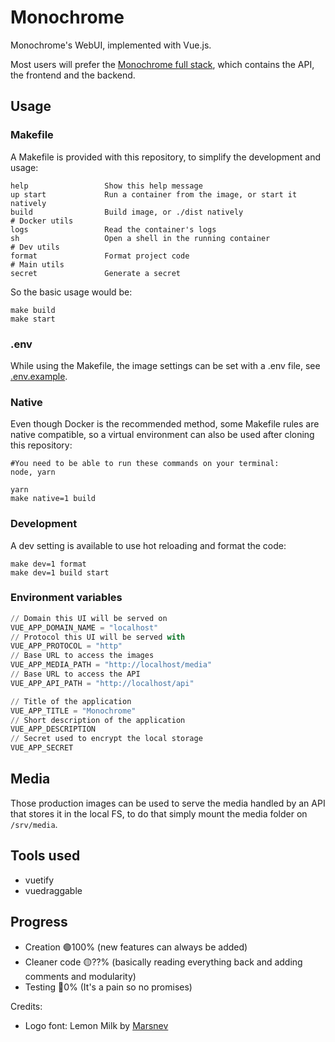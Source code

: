 # Monochrome
Monochrome's WebUI, implemented with Vue.js.

Most users will prefer the [Monochrome full stack](/MonochromeCMS/Monochrome), which contains the API, the frontend and the backend.

## Usage
### Makefile
A Makefile is provided with this repository, to simplify the development and usage:
```
help                 Show this help message
up start             Run a container from the image, or start it natively
build                Build image, or ./dist natively
# Docker utils
logs                 Read the container's logs
sh                   Open a shell in the running container
# Dev utils
format               Format project code
# Main utils
secret               Generate a secret
```
So the basic usage would be:
```shell
make build
make start
```
### .env
While using the Makefile, the image settings can be set with a .env file, see [.env.example](.env.example).
### Native
Even though Docker is the recommended method, some Makefile rules are native compatible, so
a virtual environment can also be used after cloning this repository:
```shell
#You need to be able to run these commands on your terminal:
node, yarn
```
```shell
yarn
make native=1 build
```
### Development
A dev setting is available to use hot reloading and format the code:
```shell
make dev=1 format
make dev=1 build start
```
### Environment variables
```python
// Domain this UI will be served on
VUE_APP_DOMAIN_NAME = "localhost"
// Protocol this UI will be served with
VUE_APP_PROTOCOL = "http"
// Base URL to access the images
VUE_APP_MEDIA_PATH = "http://localhost/media"
// Base URL to access the API
VUE_APP_API_PATH = "http://localhost/api"

// Title of the application
VUE_APP_TITLE = "Monochrome"
// Short description of the application
VUE_APP_DESCRIPTION
// Secret used to encrypt the local storage
VUE_APP_SECRET
```

## Media
Those production images can be used to serve the media handled by an API that stores it in the local FS,
to do that simply mount the media folder on `/srv/media`.

## Tools used
* vuetify
* vuedraggable

## Progress
* Creation 🟢100% (new features can always be added)
* Cleaner code 🟡??% (basically reading everything back and adding comments and modularity)
* Testing 🔴0% (It's a pain so no promises)

Credits:
* Logo font: Lemon Milk by [Marsnev](https://marsnev.com/)

